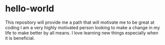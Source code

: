 # hello-world
This repository will provide me a path that will motivate me to be great at coding
I am a very highly motivated person looking to make a change in my life to make better by all means. I love learning new things especially when it is beneficial.

